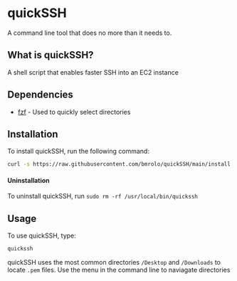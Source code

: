# quickSSH
A command line tool that does no more than it needs to.

## What is quickSSH?
A shell script that enables faster SSH into an EC2 instance

## Dependencies
- [fzf](https://github.com/junegunn/fzf?tab=readme-ov-file#using-homebrew) - Used to quickly select directories 

## Installation

To install quickSSH, run the following command:

```sh
curl -s https://raw.githubusercontent.com/bmrolo/quickSSH/main/install.sh | bash
```
#### Uninstallation
To uninstall quickSSH, run `sudo rm -rf /usr/local/bin/quickssh`


## Usage
To use quickSSH, type:
```sh
quickssh
```
quickSSH uses the most common directories `/Desktop` and `/Downloads` to locate `.pem` files. Use the menu in the command line to naviagate directories


